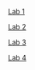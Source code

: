 [Lab 1](https://github.com/Charlitoes/cse15l-lab-reports/blob/main/lab_1.md)

[Lab 2](https://github.com/Charlitoes/cse15l-lab-reports/blob/main/Lab_2.md)

[Lab 3](https://github.com/Charlitoes/cse15l-lab-reports/blob/main/lab3.md)

[Lab 4](Lab4.md)
